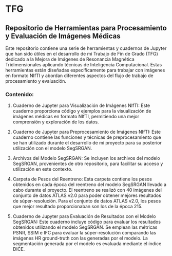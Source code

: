 # TFG
## Repositorio de Herramientas para Procesamiento y Evaluación de Imágenes Médicas
Este repositorio contiene una serie de herramientas y cuadernos de Jupyter que han sido útiles en el desarrollo de mi Trabajo de Fin de Grado (TFG) dedicado a la Mejora de Imágenes de Resonancia Magnética Tridimensionales aplicando técnicas de Inteligencia Computacional. Estas herramientas están diseñadas específicamente para trabajar con imágenes en formato NIfTI y abordan diferentes aspectos del flujo de trabajo de procesamiento y evaluación.

### Contenido:
1. Cuaderno de Jupyter para Visualización de Imágenes NIfTI: Este cuaderno proporciona código y ejemplos para la visualización de imágenes médicas en formato NIfTI, permitiendo una mejor comprensión y exploración de los datos.

2. Cuaderno de Jupyter para Preprocesamiento de Imágenes NIfTI: Este cuaderno contiene las funciones y técnicas de preprocesamiento que se han utilizado durante el desarrollo de mi proyecto para su posterior utilización con el modelo SegSRGAN.

3. Archivos del Modelo SegSRGAN: Se incluyen los archivos del modelo SegSRGAN, provenientes de otro repositorio, para facilitar su acceso y utilización en este contexto.

4. Carpeta de Pesos del Reentreno: Esta carpeta contiene los pesos obtenidos en cada época del reentreno del modelo SegSRGAN llevado a cabo durante el proyecto. El reentreno se realizó con 40 imágenes del conjunto de datos ATLAS v2.0 para poder obtener mejores resultados de súper-resolución. Para el conjunto de datos ATLAS v2.0, los pesos que mejor resultado proporcionaban son los de la época 215.

5. Cuaderno de Jupyter para Evaluación de Resultados con el Modelo SegSRGAN: Este cuaderno incluye código para evaluar los resultados obtenidos utilizando el modelo SegSRGAN. Se emplean las métricas PSNR, SSIM e IFC para evaluar la súper-resolución comparando las imágenes HR ground-truth con las generadas por el modelo. La segmentación generada por el modelo es evaluada mediante el índice DICE.

